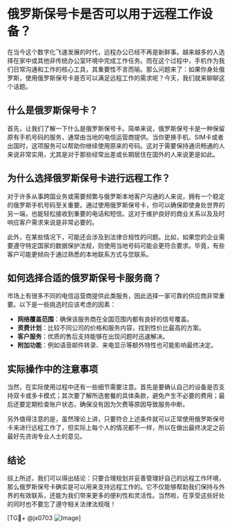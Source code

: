 # 俄罗斯保号卡是否可以用于远程工作设备？

在当今这个数字化飞速发展的时代，远程办公已经不再是新鲜事。越来越多的人选择在家中或其他非传统办公室环境中完成工作任务。而在这个过程中，手机作为我们日常沟通和工作的核心工具，其重要性不言而喻。那么问题来了：如果你身处俄罗斯，使用俄罗斯保号卡是否可以满足远程工作的需求呢？今天，我们就来聊聊这个话题。

## 什么是俄罗斯保号卡？

首先，让我们了解一下什么是俄罗斯保号卡。简单来说，俄罗斯保号卡是一种保留原有手机号码的服务，通常由当地的电信运营商提供。当你更换手机、SIM卡或者出国时，这项服务可以帮助你继续使用原来的号码。这对于需要保持通讯畅通的人来说非常实用，尤其是对于那些经常出差或长期居住在国外的人来说更是如此。

## 为什么选择俄罗斯保号卡进行远程工作？

对于许多从事跨国业务或需要频繁与俄罗斯本地客户沟通的人来说，拥有一个稳定的俄罗斯手机号码至关重要。通过使用俄罗斯保号卡，你可以确保即使身处世界的另一端，也能轻松接收到重要的电话和短信。这对于维护良好的商业关系以及及时响应客户需求来说是非常必要的。

此外，在某些情况下，可能还会涉及到法律合规性的问题。比如，如果您的企业需要遵守特定国家的数据保护法规，则使用当地号码可能会更符合要求。毕竟，有些客户可能更倾向于通过熟悉的本地联系方式与您联系。

## 如何选择合适的俄罗斯保号卡服务商？

市场上有很多不同的电信运营商提供此类服务，因此选择一家可靠的供应商非常重要。以下是一些挑选时应该考虑的因素：

- **网络覆盖范围**：确保该服务商在全国范围内都有良好的信号覆盖。
- **资费计划**：比较不同公司的价格和服务内容，找到性价比最高的方案。
- **客户服务**：优质的售后支持能够在出现问题时迅速解决。
- **附加功能**：例如语音邮件转录、来电显示等额外特性也可能影响最终决定。

## 实际操作中的注意事项

当然，在实际使用过程中还有一些细节需要注意。首先是要确认自己的设备是否支持双卡或多卡模式；其次要了解所选套餐的具体条款，避免产生不必要的费用；最后还要定期检查账户状态，确保没有因为欠费等原因导致服务中断。

另外值得注意的是，虽然理论上讲，只要符合上述条件就可以正常使用俄罗斯保号卡来进行远程工作了，但实际上每个人的情况都不一样，所以在做出最终决定之前最好先咨询专业人士的意见。

## 结论

综上所述，我们可以得出结论：只要合理规划并妥善管理好自己的远程工作环境，那么俄罗斯保号卡确实是可以用来支持远程工作的。它不仅能够帮助我们保持与外界的有效联系，还能为我们带来更多的便利性和灵活性。当然啦，在享受这些好处的同时也不要忘了遵守相关法律法规哦！

[TG💪+ @jx0703 ![Image](https://github.com/user-attachments/assets/dbca1d08-cadb-493c-b0ec-ad6f7a83f270)]